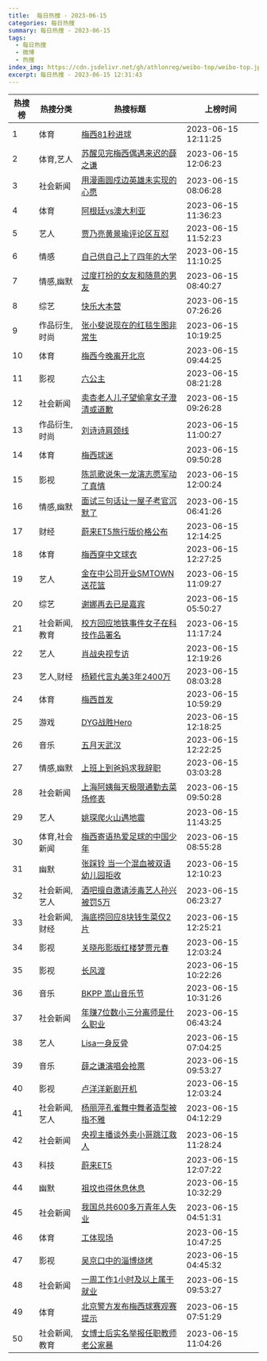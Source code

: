 ```yaml
---
title:  每日热搜 - 2023-06-15
categories: 每日热搜
summary: 每日热搜 - 2023-06-15
tags:
  - 每日热搜
  - 微博
  - 热搜
index_img: https://cdn.jsdelivr.net/gh/athlonreg/weibo-top/weibo-top.jpeg
excerpt: 每日热搜 - 2023-06-15 12:31:43
---
```


| 热搜榜 | 热搜分类 | 热搜标题 | 上榜时间 |
| --- | --- | --- | --- |
| 1 | 体育 | [梅西81秒进球](https://s.weibo.com/weibo%3Fq%3D%2523%E6%A2%85%E8%A5%BF81%E7%A7%92%E8%BF%9B%E7%90%83%2523) | 2023-06-15 12:11:25 | 
| 2 | 体育,艺人 | [苏醒见完梅西偶遇来迟的薛之谦](https://s.weibo.com/weibo%3Fq%3D%2523%E8%8B%8F%E9%86%92%E8%A7%81%E5%AE%8C%E6%A2%85%E8%A5%BF%E5%81%B6%E9%81%87%E6%9D%A5%E8%BF%9F%E7%9A%84%E8%96%9B%E4%B9%8B%E8%B0%A6%2523) | 2023-06-15 12:06:23 | 
| 3 | 社会新闻 | [用漫画圆戍边英雄未实现的心愿](https://s.weibo.com/weibo%3Fq%3D%2523%E7%94%A8%E6%BC%AB%E7%94%BB%E5%9C%86%E6%88%8D%E8%BE%B9%E8%8B%B1%E9%9B%84%E6%9C%AA%E5%AE%9E%E7%8E%B0%E7%9A%84%E5%BF%83%E6%84%BF%2523) | 2023-06-15 08:06:28 | 
| 4 | 体育 | [阿根廷vs澳大利亚](https://s.weibo.com/weibo%3Fq%3D%2523%E9%98%BF%E6%A0%B9%E5%BB%B7vs%E6%BE%B3%E5%A4%A7%E5%88%A9%E4%BA%9A%2523) | 2023-06-15 11:36:23 | 
| 5 | 艺人 | [贾乃亮黄景瑜评论区互怼](https://s.weibo.com/weibo%3Fq%3D%2523%E8%B4%BE%E4%B9%83%E4%BA%AE%E9%BB%84%E6%99%AF%E7%91%9C%E8%AF%84%E8%AE%BA%E5%8C%BA%E4%BA%92%E6%80%BC%2523) | 2023-06-15 11:52:23 | 
| 6 | 情感 | [自己供自己上了四年的大学](https://s.weibo.com/weibo%3Fq%3D%2523%E8%87%AA%E5%B7%B1%E4%BE%9B%E8%87%AA%E5%B7%B1%E4%B8%8A%E4%BA%86%E5%9B%9B%E5%B9%B4%E7%9A%84%E5%A4%A7%E5%AD%A6%2523) | 2023-06-15 11:10:25 | 
| 7 | 情感,幽默 | [过度打扮的女友和随意的男友](https://s.weibo.com/weibo%3Fq%3D%2523%E8%BF%87%E5%BA%A6%E6%89%93%E6%89%AE%E7%9A%84%E5%A5%B3%E5%8F%8B%E5%92%8C%E9%9A%8F%E6%84%8F%E7%9A%84%E7%94%B7%E5%8F%8B%2523) | 2023-06-15 08:40:27 | 
| 8 | 综艺 | [快乐大本营](https://s.weibo.com/weibo%3Fq%3D%2523%E5%BF%AB%E4%B9%90%E5%A4%A7%E6%9C%AC%E8%90%A5%2523) | 2023-06-15 07:26:26 | 
| 9 | 作品衍生,时尚 | [张小斐说现在的红毯生图非常生](https://s.weibo.com/weibo%3Fq%3D%2523%E5%BC%A0%E5%B0%8F%E6%96%90%E8%AF%B4%E7%8E%B0%E5%9C%A8%E7%9A%84%E7%BA%A2%E6%AF%AF%E7%94%9F%E5%9B%BE%E9%9D%9E%E5%B8%B8%E7%94%9F%2523) | 2023-06-15 10:19:25 | 
| 10 | 体育 | [梅西今晚离开北京](https://s.weibo.com/weibo%3Fq%3D%2523%E6%A2%85%E8%A5%BF%E4%BB%8A%E6%99%9A%E7%A6%BB%E5%BC%80%E5%8C%97%E4%BA%AC%2523) | 2023-06-15 09:44:25 | 
| 11 | 影视 | [六公主](https://s.weibo.com/weibo%3Fq%3D%2523%E5%85%AD%E5%85%AC%E4%B8%BB%2523) | 2023-06-15 08:21:28 | 
| 12 | 社会新闻 | [卖杏老人儿子望偷拿女子澄清或道歉](https://s.weibo.com/weibo%3Fq%3D%2523%E5%8D%96%E6%9D%8F%E8%80%81%E4%BA%BA%E5%84%BF%E5%AD%90%E6%9C%9B%E5%81%B7%E6%8B%BF%E5%A5%B3%E5%AD%90%E6%BE%84%E6%B8%85%E6%88%96%E9%81%93%E6%AD%89%2523) | 2023-06-15 09:26:28 | 
| 13 | 作品衍生,时尚 | [刘诗诗肩颈线](https://s.weibo.com/weibo%3Fq%3D%2523%E5%88%98%E8%AF%97%E8%AF%97%E8%82%A9%E9%A2%88%E7%BA%BF%2523) | 2023-06-15 11:00:27 | 
| 14 | 体育 | [梅西球迷](https://s.weibo.com/weibo%3Fq%3D%2523%E6%A2%85%E8%A5%BF%E7%90%83%E8%BF%B7%2523) | 2023-06-15 09:50:28 | 
| 15 | 影视 | [陈凯歌说朱一龙演志愿军动了真情](https://s.weibo.com/weibo%3Fq%3D%2523%E9%99%88%E5%87%AF%E6%AD%8C%E8%AF%B4%E6%9C%B1%E4%B8%80%E9%BE%99%E6%BC%94%E5%BF%97%E6%84%BF%E5%86%9B%E5%8A%A8%E4%BA%86%E7%9C%9F%E6%83%85%2523) | 2023-06-15 12:00:24 | 
| 16 | 情感,幽默 | [面试三句话让一屋子考官沉默了](https://s.weibo.com/weibo%3Fq%3D%2523%E9%9D%A2%E8%AF%95%E4%B8%89%E5%8F%A5%E8%AF%9D%E8%AE%A9%E4%B8%80%E5%B1%8B%E5%AD%90%E8%80%83%E5%AE%98%E6%B2%89%E9%BB%98%E4%BA%86%2523) | 2023-06-15 06:41:26 | 
| 17 | 财经 | [蔚来ET5旅行版价格公布](https://s.weibo.com/weibo%3Fq%3D%2523%E8%94%9A%E6%9D%A5ET5%E6%97%85%E8%A1%8C%E7%89%88%E4%BB%B7%E6%A0%BC%E5%85%AC%E5%B8%83%2523) | 2023-06-15 12:14:25 | 
| 18 | 体育 | [梅西穿中文球衣](https://s.weibo.com/weibo%3Fq%3D%2523%E6%A2%85%E8%A5%BF%E7%A9%BF%E4%B8%AD%E6%96%87%E7%90%83%E8%A1%A3%2523) | 2023-06-15 12:27:25 | 
| 19 | 艺人 | [金在中公司开业SMTOWN送花篮](https://s.weibo.com/weibo%3Fq%3D%2523%E9%87%91%E5%9C%A8%E4%B8%AD%E5%85%AC%E5%8F%B8%E5%BC%80%E4%B8%9ASMTOWN%E9%80%81%E8%8A%B1%E7%AF%AE%2523) | 2023-06-15 11:09:27 | 
| 20 | 综艺 | [谢娜再去已是嘉宾](https://s.weibo.com/weibo%3Fq%3D%2523%E8%B0%A2%E5%A8%9C%E5%86%8D%E5%8E%BB%E5%B7%B2%E6%98%AF%E5%98%89%E5%AE%BE%2523) | 2023-06-15 05:50:27 | 
| 21 | 社会新闻,教育 | [校方回应地铁事件女子在科技作品署名](https://s.weibo.com/weibo%3Fq%3D%2523%E6%A0%A1%E6%96%B9%E5%9B%9E%E5%BA%94%E5%9C%B0%E9%93%81%E4%BA%8B%E4%BB%B6%E5%A5%B3%E5%AD%90%E5%9C%A8%E7%A7%91%E6%8A%80%E4%BD%9C%E5%93%81%E7%BD%B2%E5%90%8D%2523) | 2023-06-15 11:17:24 | 
| 22 | 艺人 | [肖战央视专访](https://s.weibo.com/weibo%3Fq%3D%2523%E8%82%96%E6%88%98%E5%A4%AE%E8%A7%86%E4%B8%93%E8%AE%BF%2523) | 2023-06-15 12:19:26 | 
| 23 | 艺人,财经 | [杨颖代言丸美3年2400万](https://s.weibo.com/weibo%3Fq%3D%2523%E6%9D%A8%E9%A2%96%E4%BB%A3%E8%A8%80%E4%B8%B8%E7%BE%8E3%E5%B9%B42400%E4%B8%87%2523) | 2023-06-15 08:03:28 | 
| 24 | 体育 | [梅西首发](https://s.weibo.com/weibo%3Fq%3D%2523%E6%A2%85%E8%A5%BF%E9%A6%96%E5%8F%91%2523) | 2023-06-15 10:59:29 | 
| 25 | 游戏 | [DYG战胜Hero](https://s.weibo.com/weibo%3Fq%3D%2523DYG%E6%88%98%E8%83%9CHero%2523) | 2023-06-15 12:18:25 | 
| 26 | 音乐 | [五月天武汉](https://s.weibo.com/weibo%3Fq%3D%2523%E4%BA%94%E6%9C%88%E5%A4%A9%E6%AD%A6%E6%B1%89%2523) | 2023-06-15 12:22:25 | 
| 27 | 情感,幽默 | [上班上到爸妈求我辞职](https://s.weibo.com/weibo%3Fq%3D%2523%E4%B8%8A%E7%8F%AD%E4%B8%8A%E5%88%B0%E7%88%B8%E5%A6%88%E6%B1%82%E6%88%91%E8%BE%9E%E8%81%8C%2523) | 2023-06-15 03:03:28 | 
| 28 | 社会新闻 | [上海阿姨每天极限通勤去菜场修表](https://s.weibo.com/weibo%3Fq%3D%2523%E4%B8%8A%E6%B5%B7%E9%98%BF%E5%A7%A8%E6%AF%8F%E5%A4%A9%E6%9E%81%E9%99%90%E9%80%9A%E5%8B%A4%E5%8E%BB%E8%8F%9C%E5%9C%BA%E4%BF%AE%E8%A1%A8%2523) | 2023-06-15 09:50:28 | 
| 29 | 艺人 | [姚琛爬火山遇地震](https://s.weibo.com/weibo%3Fq%3D%2523%E5%A7%9A%E7%90%9B%E7%88%AC%E7%81%AB%E5%B1%B1%E9%81%87%E5%9C%B0%E9%9C%87%2523) | 2023-06-15 11:43:25 | 
| 30 | 体育,社会新闻 | [梅西寄语热爱足球的中国少年](https://s.weibo.com/weibo%3Fq%3D%2523%E6%A2%85%E8%A5%BF%E5%AF%84%E8%AF%AD%E7%83%AD%E7%88%B1%E8%B6%B3%E7%90%83%E7%9A%84%E4%B8%AD%E5%9B%BD%E5%B0%91%E5%B9%B4%2523) | 2023-06-15 08:55:28 | 
| 31 | 幽默 | [张踩铃 当一个混血被双语幼儿园拒收](https://s.weibo.com/weibo%3Fq%3D%2523%E5%BC%A0%E8%B8%A9%E9%93%83%20%E5%BD%93%E4%B8%80%E4%B8%AA%E6%B7%B7%E8%A1%80%E8%A2%AB%E5%8F%8C%E8%AF%AD%E5%B9%BC%E5%84%BF%E5%9B%AD%E6%8B%92%E6%94%B6%2523) | 2023-06-15 12:10:23 | 
| 32 | 社会新闻,艺人 | [酒吧擅自邀请涉毒艺人孙兴被罚5万](https://s.weibo.com/weibo%3Fq%3D%2523%E9%85%92%E5%90%A7%E6%93%85%E8%87%AA%E9%82%80%E8%AF%B7%E6%B6%89%E6%AF%92%E8%89%BA%E4%BA%BA%E5%AD%99%E5%85%B4%E8%A2%AB%E7%BD%9A5%E4%B8%87%2523) | 2023-06-15 06:23:27 | 
| 33 | 社会新闻,财经 | [海底捞回应8块钱生菜仅2片](https://s.weibo.com/weibo%3Fq%3D%2523%E6%B5%B7%E5%BA%95%E6%8D%9E%E5%9B%9E%E5%BA%948%E5%9D%97%E9%92%B1%E7%94%9F%E8%8F%9C%E4%BB%852%E7%89%87%2523) | 2023-06-15 12:25:21 | 
| 34 | 影视 | [关晓彤影版红楼梦贾元春](https://s.weibo.com/weibo%3Fq%3D%2523%E5%85%B3%E6%99%93%E5%BD%A4%E5%BD%B1%E7%89%88%E7%BA%A2%E6%A5%BC%E6%A2%A6%E8%B4%BE%E5%85%83%E6%98%A5%2523) | 2023-06-15 12:03:24 | 
| 35 | 影视 | [长风渡](https://s.weibo.com/weibo%3Fq%3D%2523%E9%95%BF%E9%A3%8E%E6%B8%A1%2523) | 2023-06-15 10:22:26 | 
| 36 | 音乐 | [BKPP 嵩山音乐节](https://s.weibo.com/weibo%3Fq%3D%2523BKPP%20%E5%B5%A9%E5%B1%B1%E9%9F%B3%E4%B9%90%E8%8A%82%2523) | 2023-06-15 10:31:26 | 
| 37 | 社会新闻 | [年赚7位数小三分离师是什么职业](https://s.weibo.com/weibo%3Fq%3D%2523%E5%B9%B4%E8%B5%9A7%E4%BD%8D%E6%95%B0%E5%B0%8F%E4%B8%89%E5%88%86%E7%A6%BB%E5%B8%88%E6%98%AF%E4%BB%80%E4%B9%88%E8%81%8C%E4%B8%9A%2523) | 2023-06-15 06:43:24 | 
| 38 | 艺人 | [Lisa一身反骨](https://s.weibo.com/weibo%3Fq%3D%2523Lisa%E4%B8%80%E8%BA%AB%E5%8F%8D%E9%AA%A8%2523) | 2023-06-15 07:04:25 | 
| 39 | 音乐 | [薛之谦演唱会抢票](https://s.weibo.com/weibo%3Fq%3D%2523%E8%96%9B%E4%B9%8B%E8%B0%A6%E6%BC%94%E5%94%B1%E4%BC%9A%E6%8A%A2%E7%A5%A8%2523) | 2023-06-15 09:53:27 | 
| 40 | 影视 | [卢洋洋新剧开机](https://s.weibo.com/weibo%3Fq%3D%2523%E5%8D%A2%E6%B4%8B%E6%B4%8B%E6%96%B0%E5%89%A7%E5%BC%80%E6%9C%BA%2523) | 2023-06-15 12:03:24 | 
| 41 | 社会新闻,艺人 | [杨丽萍孔雀舞中舞者造型被指不雅](https://s.weibo.com/weibo%3Fq%3D%2523%E6%9D%A8%E4%B8%BD%E8%90%8D%E5%AD%94%E9%9B%80%E8%88%9E%E4%B8%AD%E8%88%9E%E8%80%85%E9%80%A0%E5%9E%8B%E8%A2%AB%E6%8C%87%E4%B8%8D%E9%9B%85%2523) | 2023-06-15 04:12:29 | 
| 42 | 社会新闻 | [央视主播谈外卖小哥跳江救人](https://s.weibo.com/weibo%3Fq%3D%2523%E5%A4%AE%E8%A7%86%E4%B8%BB%E6%92%AD%E8%B0%88%E5%A4%96%E5%8D%96%E5%B0%8F%E5%93%A5%E8%B7%B3%E6%B1%9F%E6%95%91%E4%BA%BA%2523) | 2023-06-15 11:28:24 | 
| 43 | 科技 | [蔚来ET5](https://s.weibo.com/weibo%3Fq%3D%2523%E8%94%9A%E6%9D%A5ET5%2523) | 2023-06-15 12:07:22 | 
| 44 | 幽默 | [祖坟也得休息休息](https://s.weibo.com/weibo%3Fq%3D%2523%E7%A5%96%E5%9D%9F%E4%B9%9F%E5%BE%97%E4%BC%91%E6%81%AF%E4%BC%91%E6%81%AF%2523) | 2023-06-15 10:32:29 | 
| 45 | 社会新闻 | [我国总共600多万青年人失业](https://s.weibo.com/weibo%3Fq%3D%2523%E6%88%91%E5%9B%BD%E6%80%BB%E5%85%B1600%E5%A4%9A%E4%B8%87%E9%9D%92%E5%B9%B4%E4%BA%BA%E5%A4%B1%E4%B8%9A%2523) | 2023-06-15 04:51:31 | 
| 46 | 体育 | [工体现场](https://s.weibo.com/weibo%3Fq%3D%2523%E5%B7%A5%E4%BD%93%E7%8E%B0%E5%9C%BA%2523) | 2023-06-15 10:47:25 | 
| 47 | 影视 | [吴京口中的淄博烧烤](https://s.weibo.com/weibo%3Fq%3D%2523%E5%90%B4%E4%BA%AC%E5%8F%A3%E4%B8%AD%E7%9A%84%E6%B7%84%E5%8D%9A%E7%83%A7%E7%83%A4%2523) | 2023-06-15 04:45:32 | 
| 48 | 社会新闻 | [一周工作1小时及以上属于就业](https://s.weibo.com/weibo%3Fq%3D%2523%E4%B8%80%E5%91%A8%E5%B7%A5%E4%BD%9C1%E5%B0%8F%E6%97%B6%E5%8F%8A%E4%BB%A5%E4%B8%8A%E5%B1%9E%E4%BA%8E%E5%B0%B1%E4%B8%9A%2523) | 2023-06-15 09:53:27 | 
| 49 | 体育 | [北京警方发布梅西球赛观赛提示](https://s.weibo.com/weibo%3Fq%3D%2523%E5%8C%97%E4%BA%AC%E8%AD%A6%E6%96%B9%E5%8F%91%E5%B8%83%E6%A2%85%E8%A5%BF%E7%90%83%E8%B5%9B%E8%A7%82%E8%B5%9B%E6%8F%90%E7%A4%BA%2523) | 2023-06-15 07:51:29 | 
| 50 | 社会新闻,教育 | [女博士后实名举报任职教师老公家暴](https://s.weibo.com/weibo%3Fq%3D%2523%E5%A5%B3%E5%8D%9A%E5%A3%AB%E5%90%8E%E5%AE%9E%E5%90%8D%E4%B8%BE%E6%8A%A5%E4%BB%BB%E8%81%8C%E6%95%99%E5%B8%88%E8%80%81%E5%85%AC%E5%AE%B6%E6%9A%B4%2523) | 2023-06-15 11:04:26 | 
